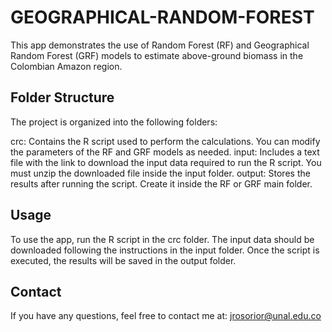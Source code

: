 # GEOGRAPHICAL-RANDOM-FOREST
This app demonstrates the use of Random Forest (RF) and Geographical Random Forest (GRF) models to estimate above-ground biomass in the Colombian Amazon region.

## Folder Structure
The project is organized into the following folders:

crc: Contains the R script used to perform the calculations. You can modify the parameters of the RF and GRF models as needed.
input: Includes a text file with the link to download the input data required to run the R script. You must unzip the downloaded file inside the input folder.
output: Stores the results after running the script. Create it inside the RF or GRF main folder.

## Usage
To use the app, run the R script in the crc folder. The input data should be downloaded following the instructions in the input folder. Once the script is executed, the results will be saved in the output folder.

## Contact
If you have any questions, feel free to contact me at: jrosorior@unal.edu.co

